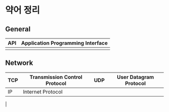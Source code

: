 # 약어 정리
## General
| API | Application Programming Interface |
|-----|-----------------------------------|
|     |                                   |

## Network
| TCP | Transmission Control Protocol | UDP | User Datagram Protocol           |
|-----|-----------------------------------|-----|-----------------------------------|
| IP  | Internet Protocol                 |
|